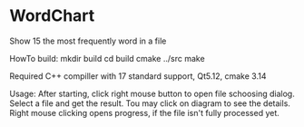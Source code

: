 # WordChart
Show 15 the most frequently word in a file

HowTo build: 
mkdir build
cd build
cmake ../src
make

Required C++ compiller with 17 standard support, Qt5.12, cmake 3.14


Usage:
After starting, click right mouse button to open file schoosing dialog. 
Select a file and get the result. Tou may click on diagram to see the details.
Right mouse clicking opens progress, if the file isn't fully processed yet.
